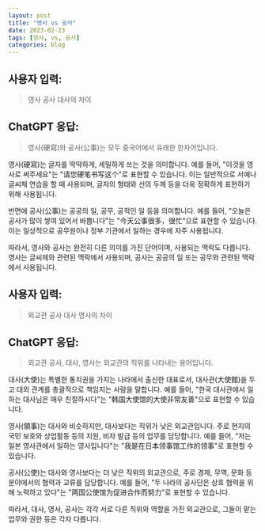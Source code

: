 ```yaml
---
layout: post
title: "영사 vs 공사"
date: 2023-02-23
tags: [영사, vs, 공사]
categories: blog
---
```


## 사용자 입력:
> 영사 공사 대사의 차이

## ChatGPT 응답:
> 영사(硬寫)와 공사(公事)는 모두 중국어에서 유래한 한자어입니다. 

영사(硬寫)는 글자를 딱딱하게, 세밀하게 쓰는 것을 의미합니다. 예를 들어, "이것을 영사로 써주세요"는 "请您硬笔书写这个"로 표현할 수 있습니다. 이는 일반적으로 서예나 글씨체 연습을 할 때 사용되며, 글자의 형태와 선의 두께 등을 더욱 정확하게 표현하기 위해 사용됩니다.

반면에 공사(公事)는 공공의 일, 공무, 공적인 일 등을 의미합니다. 예를 들어, "오늘은 공사가 많이 쌓여 있어서 바쁩니다"는 "今天公事很多，很忙"으로 표현할 수 있습니다. 이는 일상적으로 공무원이나 정부 기관에서 일하는 경우에 자주 사용됩니다.

따라서, 영사와 공사는 완전히 다른 의미를 가진 단어이며, 사용되는 맥락도 다릅니다. 영사는 글씨체와 관련된 맥락에서 사용되며, 공사는 공공의 일 또는 공무와 관련된 맥락에서 사용됩니다.

## 사용자 입력:
> 외교관 공사 대사 영사의 차이

## ChatGPT 응답:
> 외교관 공사, 대사, 영사는 외교관의 직위를 나타내는 용어입니다. 

대사(大使)는 특별한 통치권을 가지는 나라에서 출신한 대표로서, 대사관(大使館)을 두고 대외 관계를 총괄적으로 책임지는 사람을 말합니다. 예를 들어, "한국 대사관에서 일하는 대사님은 매우 친절하시다"는 "韩国大使馆的大使非常友善"으로 표현할 수 있습니다.

영사(領事)는 대사와 비슷하지만, 대사보다는 직위가 낮은 외교관입니다. 주로 현지의 국민 보호와 상업활동 등의 지원, 비자 발급 등의 업무를 담당합니다. 예를 들어, "저는 일본 영사관에서 일하는 영사입니다"는 "我是在日本领事馆工作的领事"로 표현할 수 있습니다.

공사(公使)는 대사와 영사보다는 더 낮은 직위의 외교관으로, 주로 경제, 무역, 문화 등 분야에서의 협력과 교류를 담당합니다. 예를 들어, "두 나라의 공사단은 상호 협력을 위해 노력하고 있다"는 "两国公使馆为促进合作而努力"로 표현할 수 있습니다.

따라서, 대사, 영사, 공사는 각각 서로 다른 직위와 역할을 가진 외교관으로, 그들이 맡는 업무와 권한 등은 각자 다릅니다.

